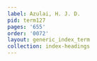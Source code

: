```yaml
---
label: Azulai, H. J. D.
pid: term127
pages: '655'
order: '0072'
layout: generic_index_term
collection: index-headings
---
```

